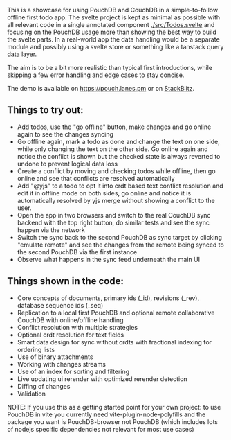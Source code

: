 This is a showcase for using PouchDB and CouchDB in a simple-to-follow offline first todo app.
The svelte project is kept as minimal as possible with all relevant code in a single annotated component [./src/Todos.svelte](Todos.svelte) and focusing on the PouchDB usage more than showing the best way to build the svelte parts. In a real-world app the data handling would be a separate module and possibly using a svelte store or something like a tanstack query data layer.

The aim is to be a bit more realistic than typical first introductions, while skipping a few error handling and edge cases to stay concise.

The demo is available on https://pouch.lanes.pm or on [StackBlitz](https://stackblitz.com/github/lucidNTR/pouch-demo?file=src%2FTodos.svelte).

## Things to try out:
- Add todos, use the "go offline" button, make changes and go online again to see the changes syncing
- Go offline again, mark a todo as done and change the text on one side, while only changing the text on the other side. Go online again and notice the conflict is shown but the checked state is always reverted to undone to prevent logical data loss
- Create a conflict by moving and checking todos while offline, then go online and see that conflicts are resolved automatically
- Add "@yjs" to a todo to opt it into crdt based text conflict resolution and edit it in offline mode on both sides, go online and notice it is automatically resolved by yjs merge without showing a conflict to the user.
- Open the app in two browsers and switch to the real CouchDB sync backend with the top right button, do similar tests and see the sync happen via the network
- Switch the sync back to the second PouchDB as sync target by clicking "emulate remote" and see the changes from the remote being synced to the second PouchDB via the first instance
- Observe what happens in the sync feed underneath the main UI

## Things shown in the code:
- Core concepts of documents, primary ids (_id), revisions (_rev), database sequence ids (_seq)
- Replication to a local first PouchDB and optional remote collaborative CouchDB with online/offline handling
- Conflict resolution with multiple strategies 
- Optional crdt resolution for text fields
- Smart data design for sync without crdts with fractional indexing for ordering lists
- Use of binary attachments
- Working with changes streams
- Use of an index for sorting and filtering
- Live updating ui rerender with optimized rerender detection
- Diffing of changes
- Validation

NOTE: If you use this as a getting started point for your own project: to use PouchDB in vite you currently need vite-plugin-node-polyfills and the package you want is PouchDB-browser not PouchDB (which includes lots of nodejs specific dependencies not relevant for most use cases)
